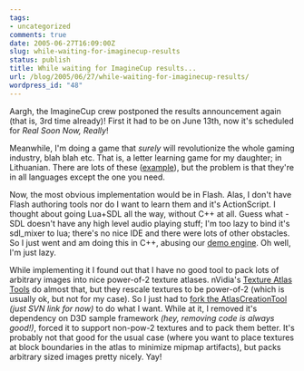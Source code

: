 ```yaml
---
tags:
- uncategorized
comments: true
date: 2005-06-27T16:09:00Z
slug: while-waiting-for-imaginecup-results
status: publish
title: While waiting for ImagineCup results...
url: /blog/2005/06/27/while-waiting-for-imaginecup-results/
wordpress_id: "48"
---
```


Aargh, the ImagineCup crew postponed the results announcement again (that is, 3rd time already)! First it had to be on June 13th, now it's scheduled for _Real Soon Now, Really_!

Meanwhile, I'm doing a game that _surely_ will revolutionize the whole gaming industry, blah blah etc. That is, a letter learning game for my daughter; in Lithuanian. There are lots of these ([example](http://www.fisher-price.com/us/fun/games/abc/default.asp)), but the problem is that they're in all languages except the one you need.

Now, the most obvious implementation would be in Flash. Alas, I don't have Flash authoring tools nor do I want to learn them and it's ActionScript. I thought about going Lua+SDL all the way, without C++ at all. Guess what - SDL doesn't have any high level audio playing stuff; I'm too lazy to bind it's sdl_mixer to lua; there's no nice IDE and there were lots of other obstacles. So I just went and am doing this in C++, abusing our [demo engine](http://dingus.berlios.de/). Oh well, I'm just lazy.

While implementing it I found out that I have no good tool to pack lots of arbitrary images into nice power-of-2 texture atlases. nVidia's [Texture Atlas Tools](http://developer.nvidia.com/object/texture_atlas_tools.html) do almost that, but they rescale textures to be power-of-2 (which is usually ok, but not for my case). So I just had to [fork the AtlasCreationTool](http://svn.berlios.de/wsvn/dingus/trunk/dingus/tools/AtlasCreationToolFork/?rev=0&sc=0) _(just SVN link for now)_ to do what I want. While at it, I removed it's dependency on D3D sample framework _(hey, removing code is always good!)_, forced it to support non-pow-2 textures and to pack them better. It's probably not that good for the usual case (where you want to place textures at block boundaries in the atlas to minimize mipmap artifacts), but packs arbitrary sized images pretty nicely. Yay!


